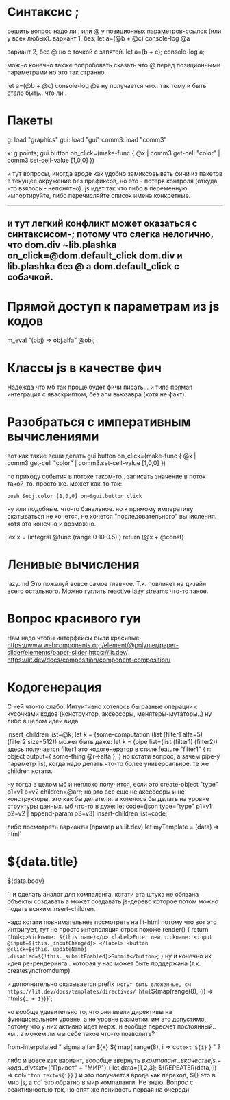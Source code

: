 # Синтаксис ;
решить вопрос надо ли ; или @ у позиционных параметров-ссылок (или у всех любых).
вариант 1, без;
let a=(@b + @c) console-log @a

вариант 2, без @ но с точкой с запятой.
let a=(b + c); console-log a;

можно конечно также попробовать сказать что @ перед позиционными параметрами но это так странно.

let a=(@b + @c) console-log @a
ну получается что.. так тому и быть стало быть.. что ли..

# Пакеты
g: load "graphics" gui: load "gui" comm3: load "comm3"

x: g.points;
gui.button on_click=(make-func { @x | comm3.get-cell "color" | comm3.set-cell-value [1,0,0] })

и тут вопросы, иногда вроде как удобно замиксовывать фичи из пакетов в текущее окружение без префиксов,
но это - потеря контроля (откуда что взялось - непонятно). js идет так что либо в переменную импортируйте,
либо перечисляйте список имена конкретные.

---
и тут легкий конфликт может оказаться с синтаксисом-;
потому что слегка нелогично, что
dom.div ~lib.plashka on_click=@dom.default_click
dom.div и lib.plashka без @ а dom.default_click с собачкой.
-----

# Прямой доступ к параметрам из js кодов

m_eval "(obj) => obj.alfa" @obj;

# Классы js в качестве фич

Надежда что мб так проще будет фичи писать... и типа прямая интеграция с яваскриптом, без апи вьюзавра (хотя не факт).

# Разобраться с императивным вычислениями

вот как такие вещи делать
gui.button on_click=(make-func { @x | comm3.get-cell "color" | comm3.set-cell-value [1,0,0] })

по приходу события в потоке таком-то.. записать значение в поток такой-то. просто же.
может как-то так:
```
push &obj.color [1,0,0] on=&gui.button.click
```
ну или подобные. что-то банальное. но к прямому императиву скатываться не хочется, не хочется "последовательного"
вычисления. хотя это конечно и возможно.

lex x = (integral @func (range 0 10 0.5) )
return (@x + @const)

# Ленивые вычисления
lazy.md
Это пожалуй вовсе самое главное. Т.к. повлияет на дизайн всего остального.
Можно гуглить reactive lazy streams что-то такое.

# Вопрос красивого гуи
Нам надо чтобы интерфейсы были красивые.
https://www.webcomponents.org/element/@polymer/paper-slider/elements/paper-slider
https://lit.dev/
https://lit.dev/docs/composition/component-composition/

# Кодогенерация
С ней что-то слабо. Интуитивно хотелось бы разные операции с кусочками кодов (конструктор, аксессоры, менятеры-мутаторы..)
ну либо в целом идеи вида

insert_children list=@k;
let k = (some-computation (list (filter1 alfa=5) (filter2 size=512))
может быть даже:
let k = (pipe list=(list (filter1) (filter2))
здесь получается filter1 это кодогенератор в стиле
feature "filter1" {
  r: object output={ some-thing @r->alfa };
}
но кстати вопрос, а зачем pipe-у параметр list, когда надо делать что-то более универсальное.
те же children кстати.

ну тогда в целом мб и неплохо получится, если это create-object "type" p1=v1 p=v2 children=@arr;
но это все еще не аксессоры и не конструкторы. это как бы делатели. а хотелось бы делать на уровне структуры данных.
мб что-то в духе:
let code=(json type="type" p1=v1 p2=v2 | append-param p3=v3)
insert-children list=code;

либо посмотреть варианты (пример из lit.dev) 
let myTemplate = (data) => html`
  <h1>${data.title}</h1>
  <p>${data.body}</p>`;
и сделать аналог для компаланга.  
кстати эта штука не обязана объекты создавать а может создавать js-дерево которое потом можно подать всяким insert-children.

надо кстати повнимательнее посмотреть на lit-html потому что вот это интригует, тут не просто интеполяция строк похоже
render() {
    return html`<p>Nickname: ${this.name}</p>
        <label>Enter new nickname:
          <input @input=${this._inputChanged}>
        </label>
        <button @click=${this._updateName}
                .disabled=${!this._submitEnabled}>Submit</button>`;
  }
ну и конечно их идея ре-рендеринга.. которая у нас может быть поддержана (т.к. createsyncfromdump).

и дополнительно оказывается prefix` могут быть вложенные, см 
https://lit.dev/docs/templates/directives/
html`${map(range(8), (i) => html`${i + 1}`)}`;

но вообще удивительно то, что они ввели директивы на функциональном уровне, а не уровне разметки.
им это допустимо, потому что у них активно идет мерж, и вообще пересчет постоянный.. хм..
а можем ли мы себе такое что-то позволить?

from-interpolated "
  sigma alfa=${x}
  ${ map( range(8), i => co`text ${i}` }
"
?

либо и вовсе как вариант, воообще ввернуть ${} в компаланг.. в качестве js-кода..
div text=${"Привет" + "МИР"} {
  let data=[1,2,3];
  ${REPEATER(data,(i) => co`
    button text=${i}
  `}
}
и это получается вроде как переход, ${} это в мир js, а co` это обратно в мир компаланги.
Не знаю. Вопрос с реактивностью ток, но опят же ленивость первая на очереди.